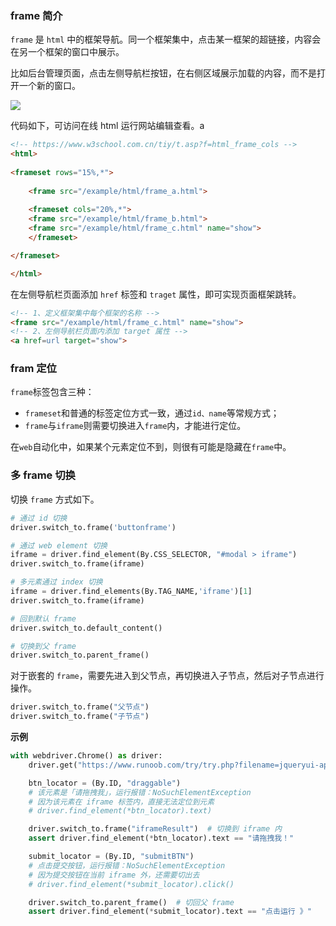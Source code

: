 ### frame 简介

`frame` 是 `html` 中的框架导航。同一个框架集中，点击某一框架的超链接，内容会在另一个框架的窗口中展示。

比如后台管理页面，点击左侧导航栏按钮，在右侧区域展示加载的内容，而不是打开一个新的窗口。

![](https://cdn.jsdelivr.net/gh/abeelan/image-hosting-service/img/image-20221116175859998.png)

代码如下，可访问在线 html 运行网站编辑查看。a
```html
<!-- https://www.w3school.com.cn/tiy/t.asp?f=html_frame_cols -->
<html>
    
<frameset rows="15%,*">
    
    <frame src="/example/html/frame_a.html">
    
    <frameset cols="20%,*">
    <frame src="/example/html/frame_b.html">
    <frame src="/example/html/frame_c.html" name="show">
    </frameset>

</frameset>

</html>
```

在左侧导航栏页面添加 `href` 标签和 `traget` 属性，即可实现页面框架跳转。

```html
<!-- 1、定义框架集中每个框架的名称 -->
<frame src="/example/html/frame_c.html" name="show">
<!-- 2、左侧导航栏页面内添加 target 属性 -->
<a href=url target="show">
```


### fram 定位

`frame`标签包含三种：

- `frameset`和普通的标签定位方式一致，通过`id、name`等常规方式；
- `frame`与`iframe`则需要切换进入`frame`内，才能进行定位。

在`web`自动化中，如果某个元素定位不到，则很有可能是隐藏在`frame`中。


### 多 frame 切换

切换 `frame` 方式如下。

```python
# 通过 id 切换
driver.switch_to.frame('buttonframe')

# 通过 web element 切换
iframe = driver.find_element(By.CSS_SELECTOR, "#modal > iframe")
driver.switch_to.frame(iframe)  

# 多元素通过 index 切换
iframe = driver.find_elements(By.TAG_NAME,'iframe')[1]
driver.switch_to.frame(iframe)

# 回到默认 frame
driver.switch_to.default_content()

# 切换到父 frame
driver.switch_to.parent_frame() 
```



对于嵌套的 `frame`，需要先进入到父节点，再切换进入子节点，然后对子节点进行操作。

```python
driver.switch_to.frame("父节点")
driver.switch_to.frame("子节点")
```



**示例**

```Python
with webdriver.Chrome() as driver:
    driver.get("https://www.runoob.com/try/try.php?filename=jqueryui-api-droppable")

    btn_locator = (By.ID, "draggable")
    # 该元素是「请拖拽我」，运行报错：NoSuchElementException
    # 因为该元素在 iframe 标签内，直接无法定位到元素
    # driver.find_element(*btn_locator).text)

    driver.switch_to.frame("iframeResult")  # 切换到 iframe 内
    assert driver.find_element(*btn_locator).text == "请拖拽我！"

    submit_locator = (By.ID, "submitBTN")
    # 点击提交按钮，运行报错：NoSuchElementException
    # 因为提交按钮在当前 iframe 外，还需要切出去
    # driver.find_element(*submit_locator).click()

    driver.switch_to.parent_frame()  # 切回父 frame
    assert driver.find_element(*submit_locator).text == "点击运行 》"

```
